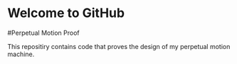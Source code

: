 # Welcome to GitHub
#Perpetual Motion Proof

This repositiry contains code that proves the design of my perpetual motion machine.